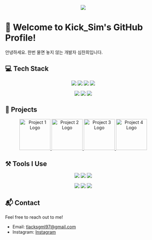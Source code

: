 <p align="center">
  <img src="https://img.shields.io/badge/Kick_Sim's_Profile-Green?style=for-the-badge&logo=github&logoColor=white"/>
</p>

# 🌿 Welcome to Kick_Sim's GitHub Profile!

안녕하세요. 한번 물면 놓지 않는 개발자 심찬희입니다.

## 💻 Tech Stack

<p align="center">
  <img src="https://img.shields.io/badge/Java-%23ED8B00.svg?style=for-the-badge&logo=java&logoColor=white"/>
  <img src="https://img.shields.io/badge/C++-%2300599C.svg?style=for-the-badge&logo=c%2B%2B&logoColor=white"/>
  <img src="https://img.shields.io/badge/Spring_Boot-%236DB33F.svg?style=for-the-badge&logo=spring-boot&logoColor=white"/>
  <img src="https://img.shields.io/badge/JavaScript-%23F7DF1E.svg?style=for-the-badge&logo=javascript&logoColor=black"/>
</p>
<p align="center">
  <img src="https://img.shields.io/badge/HTML5-%23E34F26.svg?style=for-the-badge&logo=html5&logoColor=white"/>
  <img src="https://img.shields.io/badge/CSS3-%231572B6.svg?style=for-the-badge&logo=css3&logoColor=white"/>
  <img src="https://img.shields.io/badge/MySQL-%234479A1.svg?style=for-the-badge&logo=mysql&logoColor=white"/>
</p>

## 🚀 Projects
<p align="center">
  <!-- 에어컨 모아 -->
  <a href="https://github.com/AirconMoa" target="_blank">
    <img src="https://roomy-beak-3ce.notion.site/image/https%3A%2F%2Fprod-files-secure.s3.us-west-2.amazonaws.com%2F75accdc4-155a-4719-9036-f9d96201613f%2Ff47e63c0-a815-42f8-bdca-bd4f1c48c49c%2F%25E1%2584%2589%25E1%2585%25B3%25E1%2584%258F%25E1%2585%25B3%25E1%2584%2585%25E1%2585%25B5%25E1%2586%25AB%25E1%2584%2589%25E1%2585%25A3%25E1%2586%25BA_2024-06-14_%25E1%2584%258B%25E1%2585%25A9%25E1%2584%258C%25E1%2585%25A5%25E1%2586%25AB_5.32.53.png?table=block&id=e7f66fb8-04d8-419c-8b80-ee832e569f26&spaceId=75accdc4-155a-4719-9036-f9d96201613f&width=2000&userId=&cache=v2" alt="Project 1 Logo" width="100" height="100"/>
  </a>
  <!-- 참지마요 -->
  <a href="https://github.com/chamjimayo" target="_blank">
    <img src="https://roomy-beak-3ce.notion.site/image/https%3A%2F%2Fprod-files-secure.s3.us-west-2.amazonaws.com%2F75accdc4-155a-4719-9036-f9d96201613f%2Fa6520f3e-85c1-4ed9-8a6d-0fc6b16ef6c9%2FIMG_3594.jpg?table=block&id=6f8b956f-57f5-4b89-93b5-719d3dabab53&spaceId=75accdc4-155a-4719-9036-f9d96201613f&width=1070&userId=&cache=v2" alt="Project 2 Logo" width="100" height="100"/>
  </a>
  <!-- 모두의 LCK -->
  <a href="https://github.com/everyones-lck" target="_blank">
    <img src="https://roomy-beak-3ce.notion.site/image/https%3A%2F%2Fprod-files-secure.s3.us-west-2.amazonaws.com%2F75accdc4-155a-4719-9036-f9d96201613f%2F5de20479-231e-4316-8c0a-822669975095%2Fimage.png?table=block&id=1b6f34fa-25b7-4a35-99eb-df2775f0652a&spaceId=75accdc4-155a-4719-9036-f9d96201613f&width=2000&userId=&cache=v2" alt="Project 3 Logo" width="100" height="100"/>
  </a>
   <!-- 내가 그린 기린 그림 -->
  <a href="https://github.com/kick-sim/PaintingSho" target="_blank">
    <img src="https://roomy-beak-3ce.notion.site/image/https%3A%2F%2Fs3-us-west-2.amazonaws.com%2Fsecure.notion-static.com%2F25287174-796a-4541-8f3e-6bdf673279e4%2FBA96B12F-8978-4C5C-88B2-A67D50B1D23D_1_201_a.jpeg?table=block&id=12bb9854-9960-4458-bcd9-062041e8c7c0&spaceId=75accdc4-155a-4719-9036-f9d96201613f&width=2000&userId=&cache=v2" alt="Project 4 Logo" width="100" height="100"/>
  </a>
</p>

## ⚒️ Tools I Use

<p align="center">
  <img src="https://img.shields.io/badge/Git-%23F05032.svg?style=for-the-badge&logo=git&logoColor=white"/>
  <img src="https://img.shields.io/badge/GitHub-%23181717.svg?style=for-the-badge&logo=github&logoColor=white"/>
  <img src="https://img.shields.io/badge/Notion-%23000000.svg?style=for-the-badge&logo=notion&logoColor=white"/>
</p>
<p align="center">
  <img src="https://img.shields.io/badge/IntelliJ_IDEA-%23000000.svg?style=for-the-badge&logo=intellij-idea&logoColor=white"/>
  <img src="https://img.shields.io/badge/CLion-%23000000.svg?style=for-the-badge&logo=clion&logoColor=white"/>
  <img src="https://img.shields.io/badge/Docker-%232496ED.svg?style=for-the-badge&logo=docker&logoColor=white"/>
</p>

## 📬 Contact
Feel free to reach out to me!

- Email: tlacksgml97@gmail.com
- Instagram: [Instagram](https://www.instagram.com/simmmm_ch/)

